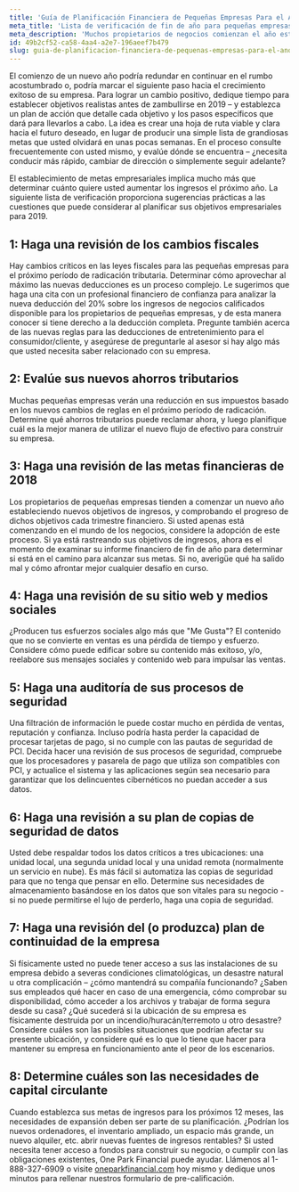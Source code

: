```yaml
---
title: 'Guía de Planificación Financiera de Pequeñas Empresas Para el Año Nuevo'
meta_title: 'Lista de verificación de fin de año para pequeñas empresas'
meta_description: 'Muchos propietarios de negocios comienzan el año estableciendo metas en los últimos dos meses del año anterior. Nuestra guía lo ayudará a planearlo todo, preparándolo para el éxito.'
id: 49b2cf52-ca58-4aa4-a2e7-196aeef7b479
slug: guia-de-planificacion-financiera-de-pequenas-empresas-para-el-ano-nuevo
---
```

El comienzo de un nuevo año podría redundar en continuar en el rumbo acostumbrado o, podría marcar el siguiente paso hacia el crecimiento exitoso de su empresa. Para lograr un cambio positivo, dedique tiempo para establecer objetivos realistas antes de zambullirse en 2019 – y establezca un plan de acción que detalle cada objetivo y los pasos específicos que dará para llevarlos a cabo. La idea es crear una hoja de ruta viable y clara hacia el futuro deseado, en lugar de producir una simple lista de grandiosas metas que usted olvidará en unas pocas semanas. En el proceso consulte frecuentemente con usted mismo, y evalúe dónde se encuentra – ¿necesita conducir más rápido, cambiar de dirección o simplemente seguir adelante?

El establecimiento de metas empresariales implica mucho más que determinar cuánto quiere usted aumentar los ingresos el próximo año. La siguiente lista de verificación proporciona sugerencias prácticas a las cuestiones que puede considerar al planificar sus objetivos empresariales para 2019. 

## **1: Haga una revisión de los cambios fiscales** 

Hay cambios críticos en las leyes fiscales para las pequeñas empresas para el próximo período de radicación tributaria. Determinar cómo aprovechar al máximo las nuevas deducciones es un proceso complejo. Le sugerimos que haga una cita con un profesional financiero de confianza para analizar la nueva deducción del 20% sobre los ingresos de negocios calificados disponible para los propietarios de pequeñas empresas, y de esta manera conocer si tiene derecho a la deducción completa. Pregunte también acerca de las nuevas reglas para las deducciones de entretenimiento para el consumidor/cliente, y asegúrese de preguntarle al asesor si hay algo más que usted necesita saber relacionado con su empresa.

## **2: Evalúe sus nuevos ahorros tributarios** 

Muchas pequeñas empresas verán una reducción en sus impuestos basado en los nuevos cambios de reglas en el próximo período de radicación. Determine qué ahorros tributarios puede reclamar ahora, y luego planifique cuál es la mejor manera de utilizar el nuevo flujo de efectivo para construir su empresa.

## **3: Haga una revisión de las metas financieras de 2018** 

Los propietarios de pequeñas empresas tienden a comenzar un nuevo año estableciendo nuevos objetivos de ingresos, y comprobando el progreso de dichos objetivos cada trimestre financiero. Si usted apenas está comenzando en el mundo de los negocios, considere la adopción de este proceso. Si ya está rastreando sus objetivos de ingresos, ahora es el momento de examinar su informe financiero de fin de año para determinar si está en el camino para alcanzar sus metas. Si no, averigüe qué ha salido mal y cómo afrontar mejor cualquier desafío en curso. 

## **4: Haga una revisión de su sitio web y medios sociales** 

¿Producen tus esfuerzos sociales algo más que "Me Gusta"? El contenido que no se convierte en ventas es una pérdida de tiempo y esfuerzo. Considere cómo puede edificar sobre su contenido más exitoso, y/o, reelabore sus mensajes sociales y contenido web para impulsar las ventas. 

## **5: Haga una auditoría de sus procesos de seguridad** 

Una filtración de información le puede costar mucho en pérdida de ventas, reputación y confianza. Incluso podría hasta perder la capacidad de procesar tarjetas de pago, si no cumple con las pautas de seguridad de PCI. Decida hacer una revisión de sus procesos de seguridad, compruebe que los procesadores y pasarela de pago que utiliza son compatibles con PCI, y actualice el sistema y las aplicaciones según sea necesario para garantizar que los delincuentes cibernéticos no puedan acceder a sus datos. 

## **6: Haga una revisión a su plan de copias de seguridad de datos** 

Usted debe respaldar todos los datos críticos a tres ubicaciones: una unidad local, una segunda unidad local y una unidad remota (normalmente un servicio en nube). Es más fácil si automatiza las copias de seguridad para que no tenga que pensar en ello. Determine sus necesidades de almacenamiento basándose en los datos que son vitales para su negocio - si no puede permitirse el lujo de perderlo, haga una copia de seguridad. 

## **7: Haga una revisión del (o produzca) plan de continuidad de la empresa** 

Si físicamente usted no puede tener acceso a sus las instalaciones de su empresa debido a severas condiciones climatológicas, un desastre natural u otra complicación – ¿cómo mantendrá su compañía funcionando? ¿Saben sus empleados qué hacer en caso de una emergencia, cómo comprobar su disponibilidad, cómo acceder a los archivos y trabajar de forma segura desde su casa? ¿Qué sucederá si la ubicación de su empresa es físicamente destruida por un incendio/huracán/terremoto u otro desastre? Considere cuáles son las posibles situaciones que podrían afectar su presente ubicación, y considere qué es lo que lo tiene que hacer para mantener su empresa en funcionamiento ante el peor de los escenarios.

## **8: Determine cuáles son las necesidades de capital circulante** 

Cuando establezca sus metas de ingresos para los próximos 12 meses, las necesidades de expansión deben ser parte de su planificación. ¿Podrían los nuevos ordenadores, el inventario ampliado, un espacio más grande, un nuevo alquiler, etc. abrir nuevas fuentes de ingresos rentables? Si usted necesita tener acceso a fondos para construir su negocio, o cumplir con las obligaciones existentes, One Park Financial puede ayudar. Llámenos al 1-888-327-6909 o visite [oneparkfinancial.com](https://www.oneparkfinancial.com/) hoy mismo y dedique unos minutos para rellenar nuestros formulario de pre-calificación.